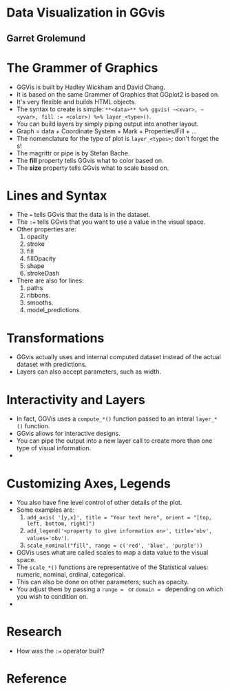 # Data Visualization in GGvis
## Garret Grolemund

# The Grammer of Graphics
- GGVis is built by Hadley Wickham and David Chang.
- It is based on the same Grammer of Graphics that GGplot2 is based on.
- It's very flexible and builds HTML objects.
- The syntax to create is simple: `**<data>** %>% ggvis( ~<xvar>, ~<yvar>, fill := <color>) %>% layer_<type>()`.
- You can build layers by simply piping output into another layout.
- Graph = data + Coordinate System + Mark + Properties/Fill + ...
- The nomenclature for the type of plot is `layer_<types>`; don't forget the s!
- The magrittr or pipe is by Stefan Bache.
- The **fill** property tells GGvis what to color based on.
- The **size** property tells GGvis what to scale based on.

# Lines and Syntax
- The `=` tells GGvis that the data is in the dataset.
- The `:=` tells GGvis that you want to use a value in the visual space.
- Other properties are:
	1. opacity
	2. stroke
	3. fill
	4. fillOpacity
	5. shape
	6. strokeDash
- There are also for lines:
	1. paths
	2. ribbons.
	3. smooths.
	4. model_predictions 

#  Transformations
- GGvis actually uses and internal computed dataset instead of the actual dataset with predictions.
- Layers can also accept parameters, such as width. 

# Interactivity and Layers
- In fact, GGVis uses a `compute_*()` function passed to an interal `layer_*()` function.
- GGvis allows for interactive designs.
- You can pipe the output into a new layer call to create more than one type of visual information.
- 

# Customizing Axes, Legends
- You also have fine level control of other details of the plot.
- Some examples are:
	1. `add_axis( '[y,x]', title = "Your text here", orient = "[top, left, bottom, right]")`
	2. `add_legend('<property to give information on>', title='obv', values='obv')`.
	3. `scale_nominal("fill", range = c('red', 'blue', 'purple'))`
- GGVis uses what are called scales to map a data value to the visual space.
- The `scale_*()` functions are representative of the Statistical values: numeric, nominal, ordinal, categorical.
- This can also be done on other parameters; such as opacity.
- You adjust them by passing a `range = ` or `domain = ` depending on which you wish to condition on.
- 

# Research
- How was the `:=` operator built?

# Reference